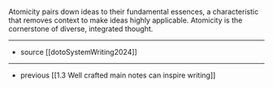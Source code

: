Atomicity pairs down ideas to their fundamental essences, a characteristic that removes context to make ideas highly applicable. Atomicity is the cornerstone of diverse, integrated thought.

---

- source [[dotoSystemWriting2024]]

---

- previous [[1.3 Well crafted main notes can inspire writing]]